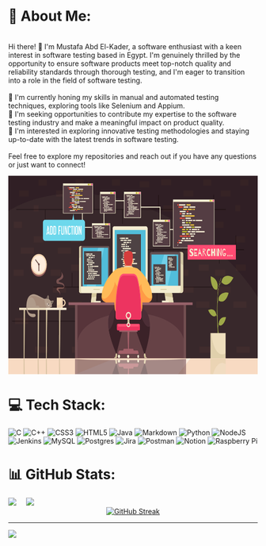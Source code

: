 # 💫 About Me:
<br>Hi there! 👋 I'm Mustafa Abd El-Kader, a software enthusiast with a keen interest in software testing based in Egypt. I'm genuinely thrilled by the opportunity to ensure software products meet top-notch quality and reliability standards through thorough testing, and I'm eager to transition into a role in the field of software testing.<br><br>🌱 I'm currently honing my skills in manual and automated testing techniques, exploring tools like Selenium and Appium.<br>💼 I'm seeking opportunities to contribute my expertise to the software testing industry and make a meaningful impact on product quality.<br>🔭 I'm interested in exploring innovative testing methodologies and staying up-to-date with the latest trends in software testing.<br><br>Feel free to explore my repositories and reach out if you have any questions or just want to connect!

<p align="center">
<img src='https://github.com/JustMustafa2/JustMustafa2/blob/main/Image.jpg' style="height: 400px;"/>
</p>



# 💻 Tech Stack:

![C](https://img.shields.io/badge/c-%2300599C.svg?style=for-the-badge&logo=c&logoColor=white) ![C++](https://img.shields.io/badge/c++-%2300599C.svg?style=for-the-badge&logo=c%2B%2B&logoColor=white) ![CSS3](https://img.shields.io/badge/css3-%231572B6.svg?style=for-the-badge&logo=css3&logoColor=white) ![HTML5](https://img.shields.io/badge/html5-%23E34F26.svg?style=for-the-badge&logo=html5&logoColor=white) ![Java](https://img.shields.io/badge/java-%23ED8B00.svg?style=for-the-badge&logo=openjdk&logoColor=white) ![Markdown](https://img.shields.io/badge/markdown-%23000000.svg?style=for-the-badge&logo=markdown&logoColor=white) ![Python](https://img.shields.io/badge/python-3670A0?style=for-the-badge&logo=python&logoColor=ffdd54) ![NodeJS](https://img.shields.io/badge/node.js-6DA55F?style=for-the-badge&logo=node.js&logoColor=white) ![Jenkins](https://img.shields.io/badge/jenkins-%232C5263.svg?style=for-the-badge&logo=jenkins&logoColor=white) ![MySQL](https://img.shields.io/badge/mysql-%2300000f.svg?style=for-the-badge&logo=mysql&logoColor=white) ![Postgres](https://img.shields.io/badge/postgres-%23316192.svg?style=for-the-badge&logo=postgresql&logoColor=white) ![Jira](https://img.shields.io/badge/jira-%230A0FFF.svg?style=for-the-badge&logo=jira&logoColor=white) ![Postman](https://img.shields.io/badge/Postman-FF6C37?style=for-the-badge&logo=postman&logoColor=white) ![Notion](https://img.shields.io/badge/Notion-%23000000.svg?style=for-the-badge&logo=notion&logoColor=white) ![Raspberry Pi](https://img.shields.io/badge/-RaspberryPi-C51A4A?style=for-the-badge&logo=Raspberry-Pi)


# 📊 GitHub Stats:


<div class='container'>
<img style="height: auto; width: 55%;" class="img" src="https://github-readme-stats.vercel.app/api?username=JustMustafa2&theme=dark&hide_border=false&include_all_commits=false&count_private=false" />
&nbsp;
&nbsp;
<img style="height: auto; width: 40%;" class="img" src="https://github-readme-stats.vercel.app/api/top-langs/?username=JustMustafa2&theme=dark&hide_border=false&include_all_commits=false&count_private=false&layout=compact" /></div>
</div>


<div style="text-align: center;">
   <a href="https://git.io/streak-stats"><img src="http://github-readme-streak-stats.herokuapp.com?user=JustMustafa2&theme=dark&hide_border=true" alt="GitHub Streak" /></a>
</div>


---
[![](https://visitcount.itsvg.in/api?id=JustMustafa2&icon=0&color=0)](https://visitcount.itsvg.in)

